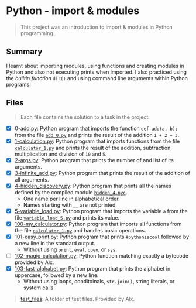 # Python - import & modules

> This project was an introduction to import & modules in Python programming.

## Summary

I learnt about importing modules, using functions and creating modules in Python and also not executing prints when imported. I also  practiced using the *builtin function* `dir()` and using command line arguments within Python programs.

## Files

> Each file contains the solution to a task in the project.

- [x] [0-add.py](https://github.com/Ebube-Ochemba/alx-higher_level_programming/blob/master/0x02-python-import_modules/0-add.py): Python program that imports the function `def add(a, b):` from the file [`add_0.py`](https://github.com/Ebube-Ochemba/alx-higher_level_programming/blob/master/0x02-python-import_modules/test_files/add_0.py) and prints the result of the addition `1 + 2 = 3`.
- [x] [1-calculation.py](https://github.com/Ebube-Ochemba/alx-higher_level_programming/blob/master/0x02-python-import_modules/2-args.py): Python program that imports functions from the file [`calculator_1.py`](https://github.com/Ebube-Ochemba/alx-higher_level_programming/blob/master/0x02-python-import_modules/test_files/calculator_1.py) and prints the result of the addition, subtraction, multiplication and division of `10` and `5`.
- [x] [2-args.py](https://github.com/Ebube-Ochemba/alx-higher_level_programming/blob/master/0x02-python-import_modules/3-infinite_add.py): Python program that prints the number of and list of its arguments.
- [x] [3-infinite_add.py](https://github.com/Ebube-Ochemba/alx-higher_level_programming/blob/master/0x02-python-import_modules/3-infinite_add.py): Python program that prints the result of the addition of all arguments.
- [x] [4-hidden_discovery.py](https://github.com/Ebube-Ochemba/alx-higher_level_programming/blob/master/0x02-python-import_modules/4-hidden_discovery.py): Python program that prints all the names defined by the compiled module [`hidden_4.pyc`](https://github.com/Ebube-Ochemba/alx-higher_level_programming/blob/master/0x02-python-import_modules/test_files/hidden_4.pyc).
	- One name per line in alphabetical order.
	- Names starting with `__` are not printed.
- [x] [5-variable_load.py](https://github.com/Ebube-Ochemba/alx-higher_level_programming/blob/master/0x02-python-import_modules/5-variable_load.py): Python program that imports the variable `a` from the file [`variable_load_5.py`](https://github.com/Ebube-Ochemba/alx-higher_level_programming/blob/master/0x02-python-import_modules/test_files/variable_load_5.py) and prints its value.
- [x] [100-my_calculator.py](https://github.com/Ebube-Ochemba/alx-higher_level_programming/blob/master/0x02-python-import_modules/100-my_calculator.py): Python program that imports all functions from the file [`calculator_1.py`](https://github.com/Ebube-Ochemba/alx-higher_level_programming/blob/master/0x02-python-import_modules/test_files/calculator_1.py) and handles basic operations.
- [x] [101-easy_print.py](https://github.com/Ebube-Ochemba/alx-higher_level_programming/blob/master/0x02-python-import_modules/101-easy_print.py): Python program that prints `#pythoniscool` followed by a new line in the standard output.
	- Without using `print`, `eval`, `open`, or `sys`.
- [ ] [102-magic_calculation.py](https://github.com/Ebube-Ochemba/alx-higher_level_programming/blob/master/0x02-python-import_modules/102-magic_calculation.py): Python function matching exactly a bytecode provided by Alx.
- [x] [103-fast_alphabet.py](https://github.com/Ebube-Ochemba/alx-higher_level_programming/blob/master/0x02-python-import_modules/103-fast_alphabet.py): Python program that prints the alphabet in uppercase, followed by a new line.
	- Without using loops, conditoinals, `str.join()`, string literals, or system calls.

> [test_files](https://github.com/Ebube-Ochemba/alx-higher_level_programming/tree/master/0x02-python-import_modules/test_files): A folder of test files. Provided by Alx.

